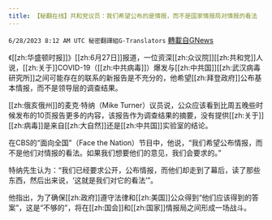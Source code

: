```yaml
---
title: 【秘翻在线】共和党议员：我们希望公布的是情报，而不是国家情报局对情报的看法
---
```

`6/28/2023 8:12 AM UTC 秘密翻譯組G-Translators` [轉載自GNews](https://gnews.org/articles/1419310)

《[[zh:华盛顿时报]]》[[zh:6月27日]]报道，一位资深[[zh:众议院]][[zh:共和党]]人说，[[zh:关于]]COVID-19（[[zh:中共病毒]]）爆发与[[zh:中共国]][[zh:武汉病毒研究所]]之间可能存在的联系的新报告是不充分的，他希望[[zh:拜登政府]]公布基本情报，而不是领导层的调查结果。

[[zh:俄亥俄州]]的麦克·特纳（Mike Turner）议员说，公众应该看到比周五晚些时候发布的10页报告更多的内容，该报告作为调查结果的摘要，没有提供[[zh:关于]][[zh:病毒]]是来自[[zh:大自然]]还是[[zh:中共国]]实验室的结论。

在CBS的“面向全国”（Face the Nation）节目中，他说，“我们希望公布情报，而不是他们对情报的看法。如果我们想要他们的意见，我们会要求的。”

特纳先生认为：“我们已经要求公开，公布情报，而他们却走到了幕后，读了那些东西，然后出来说，‘这就是我们对它的看法’”。

他指出，为了确保[[zh:政府]]遵守法律和[[zh:美国]]公众得到“他们应该得到的答案”，这是“不够的”，将在[[zh:国会]]和[[zh:国家]]情报局之间形成一场战斗。
